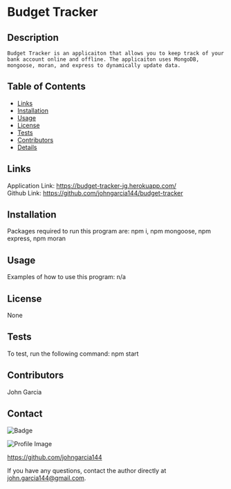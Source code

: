 
  # Budget Tracker 
  
  ## Description
    Budget Tracker is an applicaiton that allows you to keep track of your bank account online and offline. The applicaiton uses MongoDB, mongoose, moran, and express to dynamically update data. 

  ## Table of Contents
  - [Links](#links)
  - [Installation](#installation)
  - [Usage](#usage)
  - [License](#license)
  - [Tests](#tests)
  - [Contributors](#contributors)
  - [Details](#details)

  ## Links
   Application Link: https://budget-tracker-jg.herokuapp.com/<br>Github Link: https://github.com/johngarcia144/budget-tracker
  
  ## Installation
  Packages required to run this program are: npm i, npm mongoose, npm express, npm moran
  
  ## Usage
  Examples of how to use this program: n/a

  ## License
  None

  ## Tests
  To test, run the following command: npm start

  ## Contributors
  John Garcia

  ## Contact
  
![Badge](https://img.shields.io/badge/Github-johngarcia144-4cbbb9) 
  
![Profile Image](https://github.com/johngarcia144.png?size=50)
  
https://github.com/johngarcia144
  
If you have any questions, contact the author directly at john.garcia144@gmail.com.
 